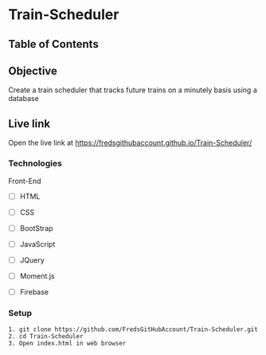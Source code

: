 # Train-Scheduler

## Table of Contents 

## Objective 

Create a train scheduler that tracks future trains on a minutely basis using a database 

## Live link
Open the live link at https://fredsgithubaccount.github.io/Train-Scheduler/

### Technologies
Front-End
- [ ] HTML
- [ ] CSS
- [ ] BootStrap
- [ ] JavaScript
- [ ] JQuery
- [ ] Moment.js
- [ ] Firebase


### Setup 
```
1. git clone https://github.com/FredsGitHubAccount/Train-Scheduler.git
2. cd Train-Scheduler
3. Open index.html in web browser

```
